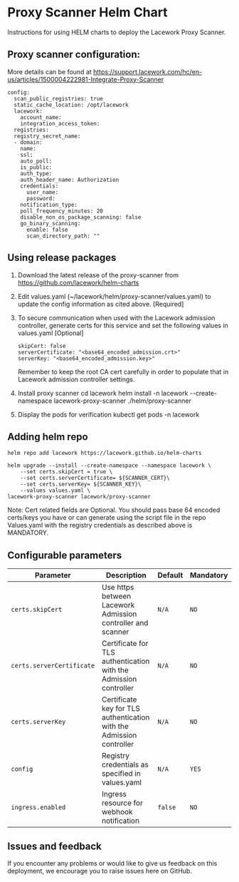 # Proxy Scanner Helm Chart

Instructions for using HELM charts to deploy the Lacework Proxy Scanner.

## Proxy scanner configuration: 
More details can be found at https://support.lacework.com/hc/en-us/articles/1500004222981-Integrate-Proxy-Scanner
```
config:
  scan_public_registries: true
  static_cache_location: /opt/lacework
  lacework:
    account_name: 
    integration_access_token: 
  registries:
  registry_secret_name:
  - domain:
    name:
    ssl:
    auto_poll:
    is_public:
    auth_type:
    auth_header_name: Authorization
    credentials:
      user_name:
      password:
    notification_type:
    poll_frequency_minutes: 20
    disable_non_os_package_scanning: false
    go_binary_scanning:
      enable: false
      scan_directory_path: ""
```
## Using release packages

1. Download the latest release of the proxy-scanner from https://github.com/lacework/helm-charts

2. Edit values.yaml (~/lacework/helm/proxy-scanner/values.yaml) to update the config information as cited above. [Required]
      
3. To secure communication when used with the Lacework admission controller, 
   generate certs for this service and set the following values in values.yaml [Optional]
   ```   
   skipCert: false
   serverCertificate: "<base64_encoded_admission.crt>"
   serverKey: "<base64_encoded_admission.key>"
   ```
   Remember to keep the root CA cert carefully in order to populate that in Lacework admission controller settings.

4. Install proxy scanner
   cd lacework
   helm install -n lacework --create-namespace lacework-proxy-scanner ./helm/proxy-scanner

5. Display the pods for verification
   kubectl get pods -n lacework
   
## Adding helm repo
```
helm repo add lacework https://lacework.github.io/helm-charts 

helm upgrade --install --create-namespace --namespace lacework \
    --set certs.skipCert = true \
    --set certs.serverCertificate= ${SCANNER_CERT}\
    --set certs.serverKey= ${SCANNER_KEY}\
    --values values.yaml \
lacework-proxy-scanner lacework/proxy-scanner
```
Note:
Cert related fields are Optional.
You should pass base 64 encoded certs/keys you have or can generate using the script file in the repo
Values.yaml with the registry credentials as described above is MANDATORY.

## Configurable parameters

| Parameter                         | Description                                                                 | Default                   | Mandatory               |
| --------------------------------- | --------------------------------------------------------------------------- | ------------------------- | ----------------------- |
| `certs.skipCert`                  | Use https between Lacework Admission controller and scanner                 | `N/A`                     | `NO`                   |
| `certs.serverCertificate`         | Certificate for TLS authentication with the Admission controller            | `N/A`                     | `NO`                   |
| `certs.serverKey`                 | Certificate key for TLS authentication with the Admission controller        | `N/A`                     | `NO`                   |
| `config`                          | Registry credentials as specified in values.yaml                            | `N/A  `                   | `YES`                   |
| `ingress.enabled`                 | Ingress resource for webhook notification                                   | `false`                   | `NO`                    |

## Issues and feedback

If you encounter any problems or would like to give us feedback on this deployment, we encourage you to raise issues here on GitHub.